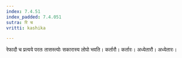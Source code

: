 ```yaml
---
index: 7.4.51
index_padded: 7.4.051
sutra: रि च
vritti: kashika

---
```

रेफादौ च प्रत्यये परतः तासस्त्योः सकारास्य लोपो भवति। कर्तारौ। कर्तारः। अध्येतारौ। अध्येतारः।